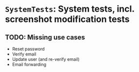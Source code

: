 # `SystemTests`: System tests, incl. screenshot modification tests

## TODO: Missing use cases

- Reset password
- Verify email
- Update user (and re-verify email)
- Email forwarding
